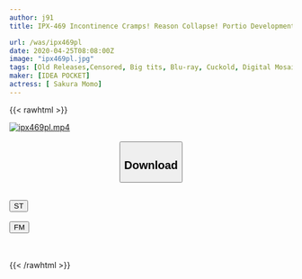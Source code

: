```yaml
---
author: j91
title: IPX-469 Incontinence Cramps! Reason Collapse! Portio Development Aphrodisiac Massage Salon My Girlfriend Who Has Completely Fallen Into An Aphrodisiac Ji Po Of A Vicious Middle Aged Practitioner. Sakura Momo

url: /was/ipx469pl
date: 2020-04-25T08:08:00Z
image: "ipx469pl.jpg"
tags: [Old Releases,Censored, Big tits, Blu-ray, Cuckold, Digital Mosaic, Massage, Solowork, Squirting]
maker: [IDEA POCKET]
actress: [ Sakura Momo]
---
```



{{< rawhtml >}}

<div class="video" data-videoid="JJOBDBq6MpCjKOe">
    <a href="javascript:;">
        <img src="/was/ipx469pl/ipx469pl.jpg" width="WIDTH" height="HEIGHT" alt="ipx469pl.mp4" loading="lazy">
    </a>
</div>

<script type="text/javascript" src="https://j91.asia/asset/on-demand-st.js"></script>

<br>
  <link rel="stylesheet" href="https://j91.asia/asset/bs5.css">
  
  <center>
  <button class="btn btn-primary" type="button" data-bs-toggle="collapse" data-bs-target=".multi-collapse" aria-expanded="false" aria-controls="multiCollapseExample1 multiCollapseExample2"><h2>Download</h2></button></center>
</p>
<div class="row">
  <div class="col">
    <div class="collapse multi-collapse" id="multiCollapseExample1">
      <div class="card card-body">
	      	      <br>
<div class="buttons">  
<a href="https://streamtape.to/v/JJOBDBq6MpCjKOe" target="_blank"><button class="btn-hover color-3"><i class="fa fa-download"></i> ST</button></a></div>
    </div>
  </div>
</div>
  <div class="col">
    <div class="collapse multi-collapse" id="multiCollapseExample2">
      <div class="card card-body">
	      <br>
<div class="buttons">
    <a href="https://filemoon.sx/d/pnbanayy0989" target="_blank"><button class="btn-hover color-8"><i class="fa fa-download"></i> FM</button></a></div>
<br><br>
      </div>
    </div>
  </div>
</div>

{{< /rawhtml >}}